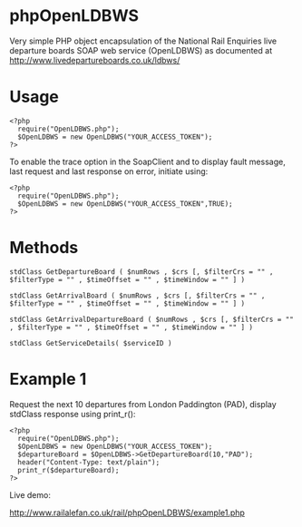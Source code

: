phpOpenLDBWS
============

Very simple PHP object encapsulation of the National Rail Enquiries live departure boards SOAP web service (OpenLDBWS) as documented at http://www.livedepartureboards.co.uk/ldbws/


Usage
=====

    <?php
      require("OpenLDBWS.php");
      $OpenLDBWS = new OpenLDBWS("YOUR_ACCESS_TOKEN");
    ?>

To enable the trace option in the SoapClient and to display fault message, last request and last response on error, initiate using:

    <?php
      require("OpenLDBWS.php");
      $OpenLDBWS = new OpenLDBWS("YOUR_ACCESS_TOKEN",TRUE);
    ?>


Methods
=======

    stdClass GetDepartureBoard ( $numRows , $crs [, $filterCrs = "" , $filterType = "" , $timeOffset = "" , $timeWindow = "" ] )

    stdClass GetArrivalBoard ( $numRows , $crs [, $filterCrs = "" , $filterType = "" , $timeOffset = "" , $timeWindow = "" ] )

    stdClass GetArrivalDepartureBoard ( $numRows , $crs [, $filterCrs = "" , $filterType = "" , $timeOffset = "" , $timeWindow = "" ] )

    stdClass GetServiceDetails( $serviceID )


Example 1
=========

Request the next 10 departures from London Paddington (PAD), display stdClass response using print_r():

    <?php
      require("OpenLDBWS.php");
      $OpenLDBWS = new OpenLDBWS("YOUR_ACCESS_TOKEN");
      $departureBoard = $OpenLDBWS->GetDepartureBoard(10,"PAD");
      header("Content-Type: text/plain");
      print_r($departureBoard);
    ?>

Live demo:

http://www.railalefan.co.uk/rail/phpOpenLDBWS/example1.php
